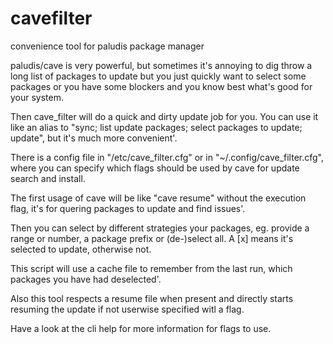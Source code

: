 cavefilter
==========

convenience tool for paludis package manager

paludis/cave is very powerful, but sometimes it's annoying to dig throw a long list
of packages to update but you just quickly want to select some packages or you have some blockers and you know best what's good for your system.

Then cave_filter will do a quick and dirty update job for you. You can use it like an alias to "sync; list update packages; select packages to update; update",  but it's much more convenient'.

There is a config file in "/etc/cave_filter.cfg" or in "~/.config/cave_filter.cfg",  where you can specify which flags should be used by cave for update search and install.

The first usage of cave will be like "cave resume" without the execution flag,  it's for quering packages to update and find issues'.

Then you can select by different strategies your packages,  eg. provide a range or number,  a package prefix or (de-)select all. A \[x\] means it's selected to update, otherwise not.

This script will use a cache file to remember from the last run, which packages you have had deselected'.

Also this tool respects a resume file when present and directly starts resuming the update if not userwise specified witl a flag.

Have a look at the cli help for more information for flags to use.
